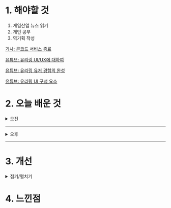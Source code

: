
# 1. 해야할 것

1. 게임산업 뉴스 읽기 
2. 개인 공부  
3. 역기획 작성

[기사: 콘코드 서비스 종료](https://www.gamemeca.com/view.php?gid=1752877)

[유튜브: 유리링 UI/UX에 대하여](https://www.youtube.com/watch?v=XfTzDd4pUbk&t=105s)

[유튜브: 유리링 유저 경험의 완성](https://www.youtube.com/watch?v=L1sV8YpPJpA)

[유튜브: 유리링 UI 구성 요소](https://www.youtube.com/watch?v=nf2bU6DwYH4&t=11s)

# 2. 오늘 배운 것

<details>
<summary>오전</summary>

## 오늘의 뉴스
<details>
<summary>접기/펼치기</summary>

### 콘코드 서비스 종료
![image](https://github.com/user-attachments/assets/d35ce3f0-7d2c-4dfe-be08-049582aa0474)

PC사상으로 점철되고 개발자 한마디로 많은 이슈를 만들었던 게임 콘코드.\
나는 특히 캐릭터가 못생긴걸로 알고 있었다.\
한국 게임은 PC사상에 물든 게임을 많이 못본 것 같은데 해외는 이쪽으로 엄청나게 이슈고 개발 방향도 기울어지고 있다고 한다.

뭐 평등을 추구한다는 이상은 좋은데 이것을 이상하게 적용하고 강요한다는게 현 시점으로 보고 있다.\
흑인 인어공주라던지... 정말 충격이었다.

콘코드는 이런 이슈로 실패한 것도 있겠지만 게임 자체가 매력이 없어서 서비스 종료를 한 거겠지만\
PC에 대해 다시한번 생각해볼 기회가 되었다.
</details>


</details>

****

<details>
<summary>오후</summary>

## 역기획서 작성
<details>
<summary>접기/펼치기</summary>

### 시스템 요약
![image](https://github.com/user-attachments/assets/58b25c93-d63b-4854-906b-3a606b7df470)

### 시스템 플로우
![image](https://github.com/user-attachments/assets/3cf76e71-94c9-4b07-b123-fc2c8985df8a)

### UI 설계


</details>

## 유리링 UI/UX
<details>
<summary>접기/펼치기</summary>

### UI/UX
#### 1. 메타포에 대하여
![image](https://github.com/user-attachments/assets/27de4be7-682c-4cfd-9aac-ce78852d9c05)

#### 2. 아이콘
![image](https://github.com/user-attachments/assets/d4bf4402-1402-4c44-b121-5d5c2e984d21)

#### 3. 직관적인 UI
![image](https://github.com/user-attachments/assets/283f3e15-65cf-444a-af28-c8f8f570cb8a)

#### 4. UI 설계가 필요한 이유
로딩바가 있으면, 로딩창이 빠르게 느껴지고\
경험치 게이지를 직관적으로 몇% 남았는지 보여주어 채우도록 유도한다.

![image](https://github.com/user-attachments/assets/f6546aac-88b7-47d1-833b-f0a239f71bb3)

![image](https://github.com/user-attachments/assets/865accdc-9ccb-4593-a859-c847b3993d1e)

#### 5. 뎁스
![image](https://github.com/user-attachments/assets/5bcedba9-131d-490a-9ae0-fd9dfa719ba0)

#### 6. 기본값
![image](https://github.com/user-attachments/assets/c945ef59-7c8b-4cc5-aa4c-f7feec1135e8)

#### 7. 상호작용
![image](https://github.com/user-attachments/assets/2db9b132-45da-4b3a-9607-08cc873a8d98)

![image](https://github.com/user-attachments/assets/c1eb3b61-9c0d-4eef-a5b7-ab22fcbb0c32)

![image](https://github.com/user-attachments/assets/716fc7b9-3d76-42c9-93d6-1c86006008ce)

#### 8. 버튼
![image](https://github.com/user-attachments/assets/92670e7b-b158-48fb-b1b5-c6e3e561e618)

![image](https://github.com/user-attachments/assets/81226e4e-3f9f-4390-8108-e24aeba6b3c8)

![image](https://github.com/user-attachments/assets/05f96b43-efb7-4285-b1d1-436e5aa905b4)

![image](https://github.com/user-attachments/assets/72967819-d11b-4caf-8cfd-491b3b371840)

![image](https://github.com/user-attachments/assets/7a362342-3a53-4ad2-b745-179b747983dd)

![image](https://github.com/user-attachments/assets/010e3c1d-dbc4-4a8c-b7da-cafaac3029a9)

![image](https://github.com/user-attachments/assets/e4a2649b-f701-488b-ac97-096877e67041)

![image](https://github.com/user-attachments/assets/f74dacb6-edbb-4de8-9dd1-faeba513dabd)

#### 9. 연출
![image](https://github.com/user-attachments/assets/b38f39ff-22f0-429a-a437-879179c69f37)

![image](https://github.com/user-attachments/assets/9a9f6a0b-8ad0-41c0-a68d-0b5d1cc044ff)

![image](https://github.com/user-attachments/assets/f77b1bd8-58cb-484a-a80c-35a8bb2ae94f)

![image](https://github.com/user-attachments/assets/ab1ec61e-5e91-43a7-89fe-827b54ed4fd6)

![image](https://github.com/user-attachments/assets/a19a129f-d998-4c30-a5ef-1952c8ce0ac1)

</details>


</details>

****


# 3. 개선


<details>
<summary>접기/펼치기</summary>


</details>



# 4. 느낀점


